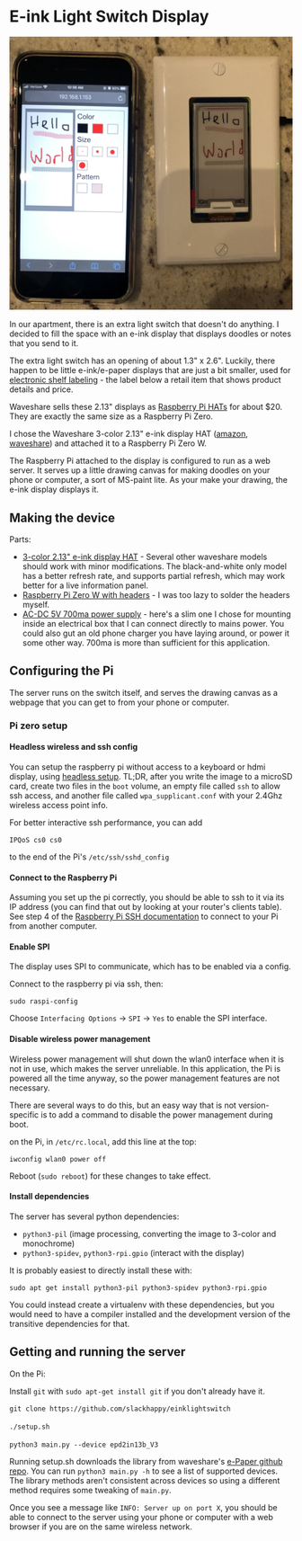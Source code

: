 # E-ink Light Switch Display

![demo](docs/demo.jpg)

In our apartment, there is an extra light switch that doesn't do anything.  I decided to fill the space with an e-ink display that displays doodles or notes that you send to it.

The extra light switch has an opening of about 1.3" x 2.6".  Luckily, there happen to be little e-ink/e-paper displays that are just a bit smaller, used for [electronic shelf labeling](https://www.eink.com/electronic-shelf-label.html) - the label below a retail item that shows product details and price.

Waveshare sells these 2.13" displays as [Raspberry Pi HATs](https://www.waveshare.com/product/raspberry-pi/displays/e-paper.htm?dir=asc&order=price) for about $20.  They are exactly the same size as a Raspberry Pi Zero.

I chose the Waveshare 3-color 2.13" e-ink display HAT ([amazon](https://www.amazon.com/waveshare-2-13inch-HAT-Resolution-Raspberry/dp/B07Q22WDB9), [waveshare](https://www.waveshare.com/wiki/2.13inch_e-Paper_HAT_(B))) and attached it to a Raspberry Pi Zero W.

The Raspberry Pi attached to the display is configured to run as a web server.  It serves up a little drawing canvas for making doodles on your phone or computer, a sort of MS-paint lite. As your make your drawing, the e-ink display displays it.

## Making the device

Parts:

- [3-color 2.13" e-ink display HAT](https://www.amazon.com/waveshare-2-13inch-HAT-Resolution-Raspberry/dp/B07Q22WDB9) - Several other waveshare models should work with minor modifications.  The black-and-white only model has a better refresh rate, and supports partial refresh, which may work better for a live information panel.
- [Raspberry Pi Zero W with headers](https://www.amazon.com/waveshare-Raspberry-Pi-Zero-Pre-Soldered/dp/B07W3GJTM1/) - I was too lazy to solder the headers myself.
- [AC-DC 5V 700ma power supply](https://www.amazon.com/gp/product/B076K8HT8Z/) - here's a slim one I chose for mounting inside an electrical box that I can connect directly to mains power.  You could also gut an old phone charger you have laying around, or power it some other way.  700ma is more than sufficient for this application.

## Configuring the Pi

The server runs on the switch itself, and serves the drawing canvas as a webpage that you can get to from your phone or computer.

### Pi zero setup

#### Headless wireless and ssh config
You can setup the raspberry pi without access to a keyboard or hdmi display, using [headless setup](https://www.raspberrypi.org/documentation/configuration/wireless/headless.md). TL;DR, after you write the image to a microSD card, create two files in the `boot` volume, an empty file called `ssh` to allow ssh access, and another file called `wpa_supplicant.conf` with your 2.4Ghz wireless access point info.

For better interactive ssh performance, you can add
```
IPQoS cs0 cs0
```
to the end of the Pi's `/etc/ssh/sshd_config`

#### Connect to the Raspberry Pi
Assuming you set up the pi correctly, you should be able to ssh to it via its IP address (you can find that out by looking at your router's clients table).  See step 4 of the [Raspberry Pi SSH documentation](https://www.raspberrypi.org/documentation/remote-access/ssh/README.md) to connect to your Pi from another computer.

#### Enable SPI
The display uses SPI to communicate, which has to be enabled via a config.

Connect to the raspberry pi via ssh, then:

```
sudo raspi-config
```

Choose `Interfacing Options` -> `SPI` -> `Yes`  to enable the SPI interface.


#### Disable wireless power management
Wireless power management will shut down the wlan0 interface when it is not in use, which makes the server unreliable.  In this application, the Pi is powered all the time anyway, so the power management features are not necessary.

There are several ways to do this, but an easy way that is not version-specific is to add a command to disable the power management during boot.

on the Pi, in `/etc/rc.local`, add this line at the top:

```
iwconfig wlan0 power off
```

Reboot (`sudo reboot`) for these changes to take effect.

#### Install dependencies
The server has several python dependencies:

- `python3-pil` (image processing, converting the image to 3-color and monochrome)
- `python3-spidev`, `python3-rpi.gpio` (interact with the display)

It is probably easiest to directly install these with:

```
sudo apt get install python3-pil python3-spidev python3-rpi.gpio
```

You could instead create a virtualenv with these dependencies, but you would need to have a compiler installed and the development version of the transitive dependencies for that.


## Getting and running the server
On the Pi:

Install `git` with `sudo apt-get install git` if you don't already have it.

```
git clone https://github.com/slackhappy/einklightswitch

./setup.sh

python3 main.py --device epd2in13b_V3
```

Running setup.sh downloads the library from waveshare's [e-Paper github repo](https://github.com/waveshare/e-Paper).  You can run `python3 main.py -h` to see a list of supported devices.  The library methods aren't consistent across devices so using a different method requires some tweaking of `main.py`.

Once you see a message like `INFO: Server up on port X`, you should be able to connect to the server using your phone or computer with a web browser if you are on the same wireless network.


